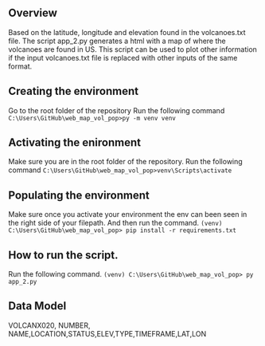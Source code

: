 ## Overview
Based on the latitude, longitude and elevation found in the volcanoes.txt file. 
The script app_2.py generates a html with a map of where the volcanoes are found in US. 
This script can be used to plot other information if the input volcanoes.txt file is replaced with other inputs of the same format. 

## Creating the environment 
Go to the root folder of the repository
Run the following command
`C:\Users\GitHub\web_map_vol_pop>py -m venv venv`

## Activating the enironment
Make sure you are in the root folder of the repository. 
Run the following command
`C:\Users\GitHub\web_map_vol_pop>venv\Scripts\activate`

## Populating the environment
Make sure once you activate your environment the env can been seen in the right side of your filepath. And then run the command. 
`(venv) C:\Users\GitHub\web_map_vol_pop> pip install -r requirements.txt`

## How to run the script. 
Run the following command.
`(venv) C:\Users\GitHub\web_map_vol_pop> py app_2.py`

## Data Model
VOLCANX020,
NUMBER,
NAME,LOCATION,STATUS,ELEV,TYPE,TIMEFRAME,LAT,LON
